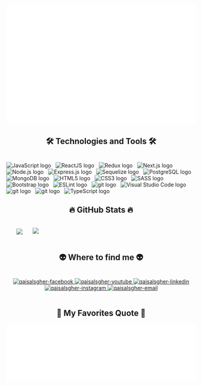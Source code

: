 
<a href="#" target="_blank">
  <img src="svg/qais-alsgher.svg" width="1200" alt="Qais-official" />
</a>

<h2 align="center">🛠 Technologies and Tools 🛠</h2>
<br>
<!-- https://simpleicons.org/ -->
<span><img src="https://img.shields.io/badge/JavaScript-282C34?logo=javascript&logoColor=F7DF1E" alt="JavaScript logo" title="JavaScript" height="25" /></span>
&nbsp;
<span><img src="https://img.shields.io/badge/ReactJS-282C34?logo=react&logoColor=61DAFB" alt="ReactJS logo" title="ReactJS" height="25" /></span>
&nbsp;
<span><img src="https://img.shields.io/badge/Redux-282C34?logo=redux&logoColor=764ABC" alt="Redux logo" title="Redux" height="25" /></span>
&nbsp;
<span><img src="https://img.shields.io/badge/NextJs-282C34?logo=Next.js&logoColor=4FC08D" alt="Next.js logo" title="Next.js" height="25" /></span>
&nbsp;
<span><img src="https://img.shields.io/badge/Node.js-282C34?logo=node.js&logoColor=00F200" alt="Node.js logo" title="Node.js" height="25" /></span>
&nbsp;
<span><img src="https://img.shields.io/badge/Express-282C34?logo=express&logoColor=FFFFFF" alt="Express.js logo" title="Express.js" height="25" /></span>
&nbsp;
<span><img src="https://img.shields.io/badge/Sequelize-282C34?logo=sequelize&logoColor=56BAEC" alt="Sequelize logo" title="Sequelize" height="25" /></span>
&nbsp;
<span><img src="https://img.shields.io/badge/PostgreSQL-282C34?logo=PostgreSQL&logoColor=FFFFFF" alt="PostgreSQL logo" title="PostgreSQL" height="25" /></span>
&nbsp;
<span><img src="https://img.shields.io/badge/MongoDB-282C34?logo=mongodb&logoColor=47A248" alt="MongoDB logo" title="MongoDB" height="25" /></span>
&nbsp;
<span><img src="https://img.shields.io/badge/HTML5-282C34?logo=html5&logoColor=E34F26" alt="HTML5 logo" title="HTML5" height="25" /></span>
&nbsp;
<span><img src="https://img.shields.io/badge/CSS3-282C34?logo=css3&logoColor=1572B6" alt="CSS3 logo" title="CSS3" height="25" /></span>
&nbsp;
<span><img src="https://img.shields.io/badge/Sass-282C34?logo=sass&logoColor=CC6699" alt="SASS logo" title="SASS" height="25" /></span>
&nbsp;
<span><img src="https://img.shields.io/badge/Bootstrap-282C34?logo=bootstrap&logoColor=7952B3" alt="Bootstrap logo" title="Bootstrap" height="25" /></span>
&nbsp;
<span><img src="https://img.shields.io/badge/ESLint-282C34?logo=eslint&logoColor=4B32C3" alt="ESLint logo" title="ESLint" height="25" /></span>
&nbsp;
<span><img src="https://img.shields.io/badge/git-282C34?logo=git&logoColor=F05032" alt="git logo" title="git" height="25" /></span>
&nbsp;
<span><img src="https://img.shields.io/badge/VS%20Code-282C34?logo=visual-studio-code&logoColor=007ACC" alt="Visual Studio Code logo" title="Visual Studio Code" height="25" /></span>
&nbsp;
<span><img src="https://img.shields.io/badge/postman-282C34?logo=postman&logoColor=F05032" alt="git logo" title="git" height="25" /></span>
&nbsp;
<span><img src="https://img.shields.io/badge/jest-282C34?logo=jest&logoColor=F05032" alt="git logo" title="git" height="25" /></span>
&nbsp;
<span><img src="https://img.shields.io/badge/TypeScript-282C34?logo=typescript&logoColor=3178C6" alt="TypeScript logo" title="TypeScript" height="25" /></span>
&nbsp;



<br>
<h2 align="center">🔥 GitHub Stats 🔥</h2>
<!-- https://github.com/anuraghazra/github-readme-stats -->
<br>
<div align=center>
  <a href="#" title="Qais Alsgher">
    <img width="315" align="center" src="https://github-readme-stats-sigma-five.vercel.app/api/top-langs/?username=qais-alsgher&hide=c%23,powershell,Mathematica,Ruby,Objective-C,Objective-C%2b%2b,Cuda&title_color=61dafb&text_color=ffffff&icon_color=61dafb&bg_color=20232a&langs_count=8&layout=compact&border_color=61dafb&hide_border=true" />
  </a>
  <a href="#" title="qais-alsgher">
    <img align="right" width="434" src="https://github-readme-stats-sigma-five.vercel.app/api?username=qais-alsgher&show_icons=true&theme=react&border_color=61dafb&hide_border=true" />
  </a>
</div>

<br>
<h2 align="center">👽 Where to find me 👽</h2>
<br>
<!-- https://icons8.com -->
<div align="center">
  <a href="https://web.facebook.com/people/Qais-Alsgher/100008614924656/" target="blank">
    <img src="https://img.icons8.com/bubbles/100/000000/facebook-new.png" alt="qaisalsgher-facebook" />
  </a>
  <a href="https://www.youtube.com" target="blank">
    <img src="https://img.icons8.com/bubbles/100/000000/youtube-squared.png" alt="qaisalsgher-youtube" />
  </a>
  <a href="https://www.linkedin.com/in/qais-alsgher-885902237/" target="blank">
    <img src="https://img.icons8.com/bubbles/100/000000/linkedin.png" alt="qaisalsgher-linkedin" />
  </a>
  <a href="https://www.instagram.com/qaisalsgher/" target="blank">
    <img src="https://img.icons8.com/bubbles/100/000000/instagram.png" alt="qaisalsgher-instagram" />
  </a>
  <a href="mailto:qaisalsgher@gmail.com" target="top">
    <img src="https://img.icons8.com/bubbles/100/000000/apple-mail.png" alt="qaisalsgher-email" />
  </a>
</div>
<br>
<h2 align="center">📑 My Favorites Quote 📑</h2>
<div align="center">
<a href="#" target="_blank" >
  <img src="svg/quotes.svg" width="846" height="150" alt="Qais Alsgher" />
</a>
</div>







